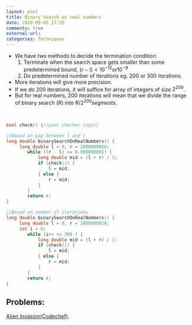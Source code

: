 ```yaml
---
layout: post
title: Binary Search on real numbers
date: 2020-09-05 17:35
comments: true
external-url:
categories: Techniques
---
```


- We have two methods to decide the termination condition:
  1. Terminate when the search space gets smaller than some predetermined bound, ${(r-l)}\lt{10}^{-12} or {10}^{-9}$
  2. Do predetermined number of iterations eg. 200 or 300 iterations.
- More iterations will give more precision.
- If we do $200$ iterations, it will suffice for array of integers of size ${2}^{200}$.
- But for real numbers, $200$ iterations will mean that we divide the range of binary search ($R$) into $R/{2}^{200} segments$.

<br>

```cpp
bool check() {//your checker logic}

//Based on gap between l and r
long double binarySearchOnRealNumbers() {
     long double l = 0, r = 2000000020;
        while ((r - l) >= 0.000000001) {
            long double mid = (l + r) / 2;
            if (check()) {
                l = mid;
            } else {
                r = mid;
            }
        }
        return r;
}

//Based on number of iterations
long double binarySearchOnRealNumbers() {
     long double l = 0, r = 2000000020;
     int i = 0;
        while (i++ <= 300 ) {
            long double mid = (l + r) / 2;
            if (check()) {
                l = mid;
            } else {
                r = mid;
            }
        }
        return r;
}
```

## Problems:

[Alien Invasion(Codechef)](https://www.codechef.com/LTIME87A/problems/ALIENIN).<br>
